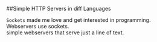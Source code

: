 ##Simple HTTP Servers in diff Languages

`Sockets` made me love and get interested in programming. <br>
Webservers use sockets.<br>
simple webservers that serve just a line of text.

